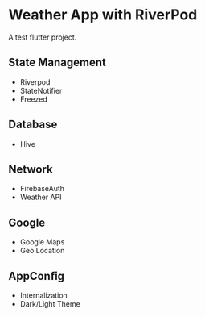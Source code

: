 # Weather App with RiverPod

A test flutter project.

## State Management
- Riverpod
- StateNotifier
- Freezed

## Database
- Hive

## Network
- FirebaseAuth
- Weather API

## Google
- Google Maps
- Geo Location

## AppConfig
- Internalization
- Dark/Light Theme